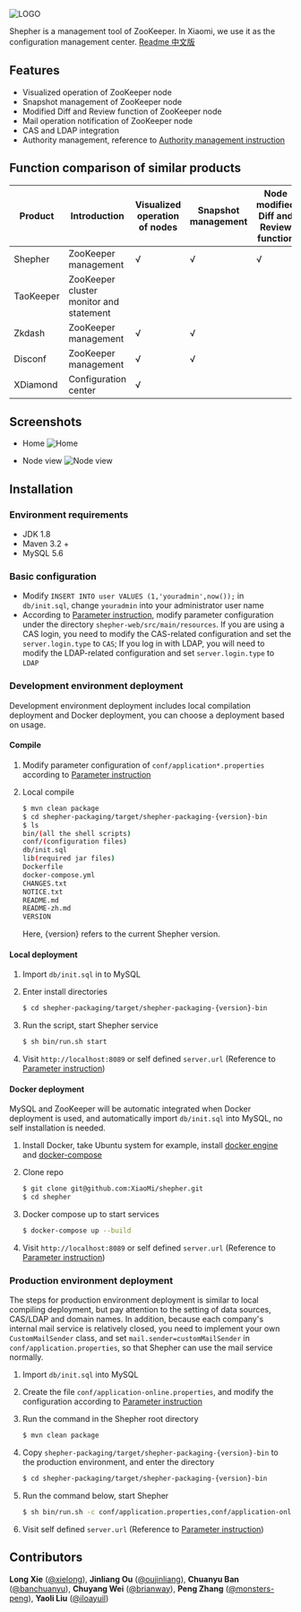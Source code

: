 ![LOGO](Docs/images/logo_full_color_h100.png)

Shepher is a management tool of ZooKeeper. In Xiaomi, we use it as the configuration management center. [Readme 中文版](README-zh.md)

## Features
- Visualized operation of ZooKeeper node
- Snapshot management of ZooKeeper node
- Modified Diff and Review function of ZooKeeper node
- Mail operation notification of ZooKeeper node
- CAS and LDAP integration
- Authority management, reference to [Authority management instruction](Docs/Authority.md)

## Function comparison of similar products
Product | Introduction | Visualized operation of nodes | Snapshot management | Node modified Diff and Review function | Node operated mail notification | CAS and LDAP log | Authority management | Cascade delete | System status monitor
---|---|---|---|---|---|---|---|---|---
Shepher | ZooKeeper management | √ | √ | √ | √ | √ | √ |   |  
TaoKeeper | ZooKeeper cluster monitor and statement |   |   |   |   |   |   |   | √
Zkdash | ZooKeeper management | √ | √ |   |   |   |   | √ |  
Disconf | ZooKeeper management | √ | √ |   | √ |   | √ | √ | √
XDiamond | Configuration center | √ |   |   |   | √ | √ |   | √

## Screenshots
- Home
![Home](Docs/images/home.png)

- Node view
![Node view](Docs/images/node-view.png)

## Installation

### Environment requirements
- JDK 1.8
- Maven 3.2 +
- MySQL 5.6

### Basic configuration

- Modify `INSERT INTO user VALUES (1,'youradmin',now());` in `db/init.sql`, change `youradmin` into your administrator user name
- According to [Parameter instruction](Docs/Parameter.md), modify parameter configuration under the directory `shepher-web/src/main/resources`. If you are using a CAS login, you need to modify the CAS-related configuration and set the `server.login.type` to `CAS`; If you log in with LDAP, you will need to modify the LDAP-related configuration and set `server.login.type` to `LDAP`

### Development environment deployment

Development environment deployment includes local compilation deployment and Docker deployment, you can choose a deployment based on usage.

#### Compile
1. Modify parameter configuration of `conf/application*.properties` according to [Parameter instruction](Docs/Parameter.md)
2. Local compile

    ```sh
    $ mvn clean package 
    $ cd shepher-packaging/target/shepher-packaging-{version}-bin
    $ ls
    bin/(all the shell scripts)
    conf/(configuration files)
    db/init.sql
    lib(required jar files)
    Dockerfile
    docker-compose.yml
    CHANGES.txt
    NOTICE.txt
    README.md
    README-zh.md
    VERSION
    ```
    Here, {version} refers to the current Shepher version.

#### Local deployment

1. Import `db/init.sql` in to MySQL
2. Enter install directories

    ```sh
    $ cd shepher-packaging/target/shepher-packaging-{version}-bin
    ```
3. Run the script, start Shepher service

    ```sh
    $ sh bin/run.sh start 
    ```
4. Visit `http://localhost:8089` or self defined `server.url` (Reference to [Parameter instruction](Docs/Parameter.md))

#### Docker deployment

MySQL and ZooKeeper will be automatic integrated when Docker deployment is used, and automatically import `db/init.sql` into MySQL, no self installation is needed.

1. Install Docker, take Ubuntu system for example, install [docker engine](https://docs.docker.com/engine/installation/#installation) and [docker-compose](https://docs.docker.com/compose/install/)
2. Clone repo

    ```sh
    $ git clone git@github.com:XiaoMi/shepher.git
    $ cd shepher
    ```
3. Docker compose up to start services

    ```sh
    $ docker-compose up --build 
    ```
4. Visit `http://localhost:8089` or self defined `server.url` (Reference to [Parameter instruction](Docs/Parameter.md))

### Production environment deployment

The steps for production environment deployment is similar to local compiling deployment, but pay attention to the setting of data sources, CAS/LDAP and domain names. In addition, because each company's internal mail service is relatively closed, you need to implement your own `CustomMailSender` class, and set `mail.sender=customMailSender` in` conf/application.properties`, so that Shepher can use the mail service normally.

1. Import `db/init.sql` into MySQL
2. Create the file `conf/application-online.properties`, and modify the configuration according to [Parameter instruction](Docs/Parameter.md)
3. Run the command in the Shepher root directory

    ```sh
    $ mvn clean package
    ```
4. Copy `shepher-packaging/target/shepher-packaging-{version}-bin` to the production environment, and enter the directory 

    ```sh
    $ cd shepher-packaging/target/shepher-packaging-{version}-bin
    ```
5. Run the command below, start Shepher

    ```sh
    $ sh bin/run.sh -c conf/application.properties,conf/application-online.properties start 
    ```
6. Visit self defined `server.url` (Reference to [Parameter instruction](Docs/Parameter.md))

## Contributors

**Long Xie** ([@xielong](https://github.com/xielong)),
**Jinliang Ou** ([@oujinliang](https://github.com/oujinliang)),
**Chuanyu Ban** ([@banchuanyu](https://github.com/banchuanyu)),
**Chuyang Wei** ([@brianway](https://github.com/brianway)),
**Peng Zhang** ([@monsters-peng](https://github.com/monsters-peng)),
**Yaoli Liu** ([@iloayuil](https://github.com/iloayuil))
